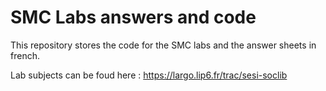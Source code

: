 # SMC Labs answers and code

This repository stores the code for the SMC labs and the answer sheets in french.

Lab subjects can be foud here : https://largo.lip6.fr/trac/sesi-soclib
